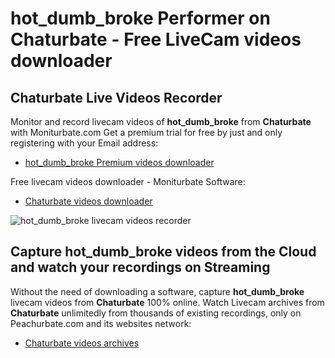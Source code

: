 # hot_dumb_broke Performer on Chaturbate - Free LiveCam videos downloader

## Chaturbate Live Videos Recorder

Monitor and record livecam videos of **hot_dumb_broke** from **Chaturbate** with Moniturbate.com
Get a premium trial for free by just and only registering with your Email address:
* [hot_dumb_broke Premium videos downloader](https://moniturbate.com/request-demo-licence-key.html)

Free livecam videos downloader - Moniturbate Software:
* [Chaturbate videos downloader](https://moniturbate.com/moniturbate-download-software.html)

![hot_dumb_broke livecam videos recorder](https://peachurnet.com/templates/moniturbate-software.png)


## Capture hot_dumb_broke videos from the Cloud and watch your recordings on Streaming

Without the need of downloading a software, capture **hot_dumb_broke** livecam videos from **Chaturbate** 100% online.
Watch Livecam archives from **Chaturbate** unlimitedly from thousands of existing recordings, only on Peachurbate.com and its websites network:
* [Chaturbate videos archives](https://peachurnet.com/)